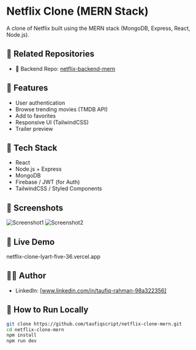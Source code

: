 # Netflix Clone (MERN Stack)

A clone of Netflix built using the MERN stack (MongoDB, Express, React, Node.js).

## 🔗 Related Repositories

- 🔧 Backend Repo: [netflix-backend-mern](https://github.com/taufiqscript/netflix-backend-mern)


## 🚀 Features
- User authentication
- Browse trending movies (TMDB API)
- Add to favorites
- Responsive UI (TailwindCSS)
- Trailer preview

## 🚀 Tech Stack
- React
- Node.js + Express
- MongoDB
- Firebase / JWT (for Auth)
- TailwindCSS / Styled Components

## 📸 Screenshots
![Screenshot1](link-to-screenshot1)
![Screenshot2](link-to-screenshot2)

## 🔗 Live Demo
netflix-clone-lyart-five-36.vercel.app

## 🧑‍💻 Author
- LinkedIn: [www.linkedin.com/in/taufiq-rahman-98a322356]

## 📂 How to Run Locally
```bash
git clone https://github.com/taufiqscript/netflix-clone-mern.git
cd netflix-clone-mern
npm install
npm run dev
